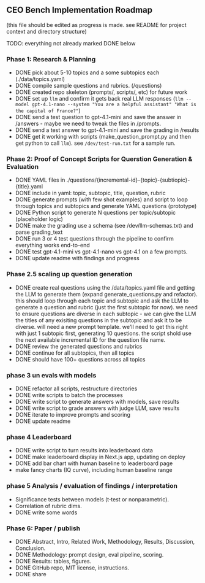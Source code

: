 ## CEO Bench Implementation Roadmap

(this file should be edited as progress is made. see README for project context and directory structure)

TODO: everything not already marked DONE below

### Phase 1: Research & Planning

* DONE pick about 5-10 topics and a some subtopics each (./data/topics.yaml)
* DONE compile sample questions and rubrics. (/questions)
* DONE created repo skeleton (prompts/, scripts/, etc) for future work
* DONE set up `llm` and confirm it gets back real LLM responses (`llm --model gpt-4.1-nano --system "You are a helpful assistant" "What is the capital of France?"`)
* DONE send a test question to gpt-4.1-mini and save the answer in /answers - maybe we need to tweak the files in /prompts.
* DONE send a test answer to gpt-4.1-mini and save the grading in /results
* DONE get it working with scripts (make_question_prompt.py and then get python to call `llm`). see `/dev/test-run.txt` for a sample run.

### Phase 2: Proof of Concept Scripts for Querstion Generation & Evaluation

* DONE YAML files in ./questions/{incremental-id}-{topic}-{subtiopic}-{title}.yaml
* DONE include in yaml: topic, subtopic, title, question, rubric
* DONE generate prompts (with few shot examples) and script to loop through topics and subtopics and generate YAML questions (prototype)
* DONE Python script to generate N questions per topic/subtopic (placeholder logic)
* DONE make the grading use a schema (see /dev/llm-schemas.txt) and parse grading_text
* DONE run 3 or 4 test questions through the pipeline to confirm everything works end-to-end
* DONE test gpt-4.1-mini vs gpt-4.1-nano vs gpt-4.1 on a few prompts.
* DONE update readme with findings and progress

### Phase 2.5 scaling up question generation

* DONE create real questions using the /data/topics.yaml file and getting the LLM to generate them (expand generate_questions.py and refactor). this should loop through each topic and subtopic and ask the LLM to generate a question and rubric (just the first subtopic for now). we need to ensure questions are diverse in each subtopic - we can give the LLM the titles of any exisiting questions in the subtopic and ask it to be diverse. will need a new prompt template. we'll need to get this right with just 1 subtopic first, generating 10 questions. the script shold use the next available incremental ID for the question file name.
* DONE  review the generated questions and rubrics
* DONE continue for all subtopics, then all topics
* DONE should have 100+ questions across all topics

### phase 3 un evals with models

* DONE refactor all scripts, restructure directories
* DONE write scripts to batch the processes
* DONE write script to generate answers with models, save results
* DONE write script to grade answers with judge LLM, save results
* DONE iterate to improve prompts and scoring
* DONE update readme

### phase 4 Leaderboard

* DONE write script to turn results into leaderboard data
* DONE make leaderboard display in Next.js app, updating on deploy
* DONE add bar chart with human baseline to leaderboard page
* make fancy charts (IQ curve), including human baseline range

### phase 5 Analysis / evaluation of findings / interpretation

* Significance tests between models (t‑test or nonparametric).
* Correlation of rubric dims.
* DONE write some words

### Phase 6: Paper / publish

* DONE Abstract, Intro, Related Work, Methodology, Results, Discussion, Conclusion.
* DONE Methodology: prompt design, eval pipeline, scoring.
* DONE Results: tables, figures.
* DONE GitHub repo, MIT license, instructions.
* DONE share
